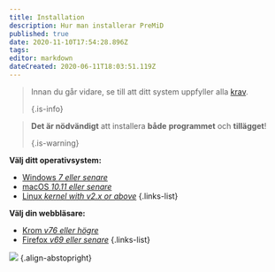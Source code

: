 ```yaml
---
title: Installation
description: Hur man installerar PreMiD
published: true
date: 2020-11-10T17:54:28.896Z
tags:
editor: markdown
dateCreated: 2020-06-11T18:03:51.119Z
---
```


> Innan du går vidare, se till att ditt system uppfyller alla [krav](/install/requirements). 
> 
> {.is-info}

> **Det är nödvändigt** att installera **både** **programmet** och **tillägget**! 
> 
> {.is-warning}

**Välj ditt operativsystem:**
- [Windows *7 eller senare*](/install/windows)
- [macOS *10.11 eller senare*](/install/macos)
- [Linux *kernel with v2.x or above*](/install/linux)
{.links-list}

**Välj din webbläsare:**
- [Krom *v76 eller högre*](/install/chromium)
- [Firefox *v69 eller senare*](/install/firefox)
{.links-list}

![](https://a.icons8.com/ajlQdsfa/FZhYWV/svg.svg) {.align-abstopright}